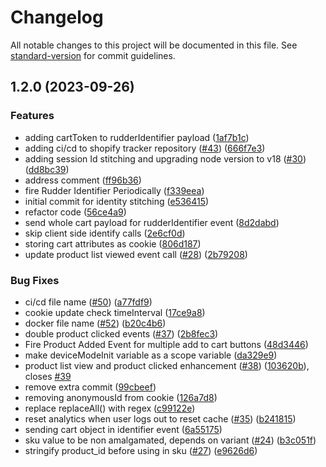 # Changelog

All notable changes to this project will be documented in this file. See [standard-version](https://github.com/conventional-changelog/standard-version) for commit guidelines.

## 1.2.0 (2023-09-26)


### Features

* adding cartToken to rudderIdentifier payload ([1af7b1c](https://github.com/rudderlabs/rudder-shopify-tracker/commit/1af7b1c3672ea9a90bbab41793ef72ffd8d778a6))
* adding ci/cd to shopify tracker repository ([#43](https://github.com/rudderlabs/rudder-shopify-tracker/issues/43)) ([666f7e3](https://github.com/rudderlabs/rudder-shopify-tracker/commit/666f7e3288da7113b78e4141e05d0f475b97cc23))
* adding session Id stitching and upgrading node version to v18 ([#30](https://github.com/rudderlabs/rudder-shopify-tracker/issues/30)) ([dd8bc39](https://github.com/rudderlabs/rudder-shopify-tracker/commit/dd8bc39994da3f9c46c1b0d0cded1fc519b90454))
* address comment ([ff96b36](https://github.com/rudderlabs/rudder-shopify-tracker/commit/ff96b365f4c47d9c0dfacf27ec58d688009e68e6))
* fire Rudder Identifier Periodically ([f339eea](https://github.com/rudderlabs/rudder-shopify-tracker/commit/f339eea9cce2c3a14e282ad827ce4afc833946be))
* initial commit for identity stitching ([e536415](https://github.com/rudderlabs/rudder-shopify-tracker/commit/e5364156789ff3d7b014283a351a3bf3543884b1))
* refactor code ([56ce4a9](https://github.com/rudderlabs/rudder-shopify-tracker/commit/56ce4a92c967bbfdd3a2f55b5ee3234522159ecf))
* send whole cart payload for rudderIdentifier event ([8d2dabd](https://github.com/rudderlabs/rudder-shopify-tracker/commit/8d2dabd5556a832fe3d49ed4159d3dea26f57055))
* skip client side identify calls ([2e6cf0d](https://github.com/rudderlabs/rudder-shopify-tracker/commit/2e6cf0de98c50d348f1b346ed97b5dbe39c22445))
* storing cart attributes as cookie ([806d187](https://github.com/rudderlabs/rudder-shopify-tracker/commit/806d1875872c8a52947b5b011581525468f605c2))
* update product list viewed event call ([#28](https://github.com/rudderlabs/rudder-shopify-tracker/issues/28)) ([2b79208](https://github.com/rudderlabs/rudder-shopify-tracker/commit/2b792086ad8d89f33a812a19e290d1518ad27b04))


### Bug Fixes

* ci/cd file name ([#50](https://github.com/rudderlabs/rudder-shopify-tracker/issues/50)) ([a77fdf9](https://github.com/rudderlabs/rudder-shopify-tracker/commit/a77fdf9d40471239cce1f10e4cffe064d365191c))
* cookie update check timeInterval ([17ce9a8](https://github.com/rudderlabs/rudder-shopify-tracker/commit/17ce9a88bdb335075e04e09df6f97d95a2c93f48))
* docker file name ([#52](https://github.com/rudderlabs/rudder-shopify-tracker/issues/52)) ([b20c4b6](https://github.com/rudderlabs/rudder-shopify-tracker/commit/b20c4b617797683cd5281d19a85e13cb32f80be0))
* double product clicked events ([#37](https://github.com/rudderlabs/rudder-shopify-tracker/issues/37)) ([2b8fec3](https://github.com/rudderlabs/rudder-shopify-tracker/commit/2b8fec31f505ea12a98b9637c7c96b869ebcd8b5))
* Fire Product Added Event for multiple add to cart buttons ([48d3446](https://github.com/rudderlabs/rudder-shopify-tracker/commit/48d3446116454c32bbb3c8a9e6f5ceb896591563))
* make deviceModeInit variable as a scope variable ([da329e9](https://github.com/rudderlabs/rudder-shopify-tracker/commit/da329e95790dac3515a9de6ad5a2babdb8f69428))
* product list view and product clicked enhancement ([#38](https://github.com/rudderlabs/rudder-shopify-tracker/issues/38)) ([103620b](https://github.com/rudderlabs/rudder-shopify-tracker/commit/103620b775e2af119198101dc554595afba3bcda)), closes [#39](https://github.com/rudderlabs/rudder-shopify-tracker/issues/39)
* remove extra commit ([99cbeef](https://github.com/rudderlabs/rudder-shopify-tracker/commit/99cbeef4649b3e708053fcf169687d9b7b9a8b84))
* removing anonymousId from cookie ([126a7d8](https://github.com/rudderlabs/rudder-shopify-tracker/commit/126a7d85e857e4e70b50a358b30032f4ef01e2fa))
* replace replaceAll() with regex ([c99122e](https://github.com/rudderlabs/rudder-shopify-tracker/commit/c99122e46241b02f85eaaf156643296358ff119c))
* reset analytics when user logs out to reset cache  ([#35](https://github.com/rudderlabs/rudder-shopify-tracker/issues/35)) ([b241815](https://github.com/rudderlabs/rudder-shopify-tracker/commit/b2418156f844bab9005a5dad92082ee39488a809))
* sending cart object in identifier event ([6a55175](https://github.com/rudderlabs/rudder-shopify-tracker/commit/6a55175040b9e2d5f40ab2ac2ffb97dbf6e1e56a))
* sku value to be non amalgamated, depends on variant ([#24](https://github.com/rudderlabs/rudder-shopify-tracker/issues/24)) ([b3c051f](https://github.com/rudderlabs/rudder-shopify-tracker/commit/b3c051fc44d4a2a2c701e45801a8f69ed3d59ad5))
* stringify product_id before using in sku ([#27](https://github.com/rudderlabs/rudder-shopify-tracker/issues/27)) ([e9626d6](https://github.com/rudderlabs/rudder-shopify-tracker/commit/e9626d6ef602a23b9170cb0d260bae4882856f3e))
